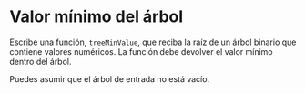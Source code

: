 # Valor mínimo del árbol

Escribe una función, `treeMinValue`, que reciba la raíz de un árbol binario que contiene valores numéricos. La función debe devolver el valor mínimo dentro del árbol.

Puedes asumir que el árbol de entrada no está vacío.